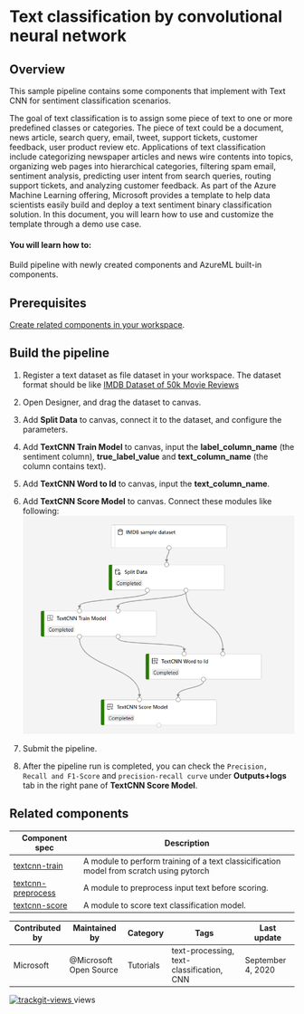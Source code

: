 # Text classification by convolutional neural network

## Overview

This sample pipeline contains some components that implement with Text CNN for sentiment classification scenarios.

The goal of text classification is to assign some piece of text to one or more predefined classes or categories. The piece of text could be a document, news article, search query, email, tweet, support tickets, customer feedback, user product review etc. Applications of text classification include categorizing newspaper articles and news wire contents into topics, organizing web pages into hierarchical categories, filtering spam email, sentiment analysis, predicting user intent from search queries, routing support tickets, and analyzing customer feedback. As part of the Azure Machine Learning offering, Microsoft provides a template to help data scientists easily build and deploy a text sentiment binary classification solution. In this document, you will learn how to use and customize the template through a demo use case.

#### You will learn how to:

Build pipeline with newly created components and AzureML built-in components.

## Prerequisites

[Create related components in your workspace](.../tutorial/tutorial1-use-existing-components.md).

## Build the pipeline

1. Register a text dataset as file dataset in your workspace. The dataset format should be like [IMDB Dataset of 50k Movie Reviews](https://www.kaggle.com/lakshmi25npathi/imdb-dataset-of-50k-movie-reviews)

1. Open Designer, and drag the dataset to canvas.

1. Add **Split Data** to canvas, connect it to the dataset, and configure the parameters.

1. Add **TextCNN Train Model** to canvas, input the **label_column_name** (the sentiment column), **true_label_value** and **text_column_name** (the column contains text).

1. Add **TextCNN Word to Id** to canvas, input the **text_column_name**.

1. Add **TextCNN Score Model** to canvas. Connect these modules like following:
![](./textcnn-pipeline.png)

1. Submit the pipeline.

1. After the pipeline run is completed, you can check the `Precision, Recall and F1-Score` and `precision-recall curve` under **Outputs+logs** tab in the right pane of **TextCNN Score Model**. 

## Related components
| Component spec               | Description                                                  |
| --- |--- |
| [textcnn-train](.../components/textcnn/textcnn-train/train.yaml) | A module to perform training of a text classicification model from scratch using pytorch |
| [textcnn-preprocess](.../components/textcnn/textcnn-preprocess/preprocess.yaml) | A module to preprocess input text before scoring. |
| [textcnn-score](.../components/textcnn/textcnn-score/score.yaml) | A module to score text classification model. |


| Contributed by | Maintained by | Category | Tags | Last update | 
|---|---|---|---|---|
| Microsoft | @Microsoft Open Source | Tutorials |text-processing, text-classification, CNN| September 4, 2020 |

<a href="https://trackgit.com">
<img src="https://sfy.cx/u/oFu" alt="trackgit-views" />
</a> views